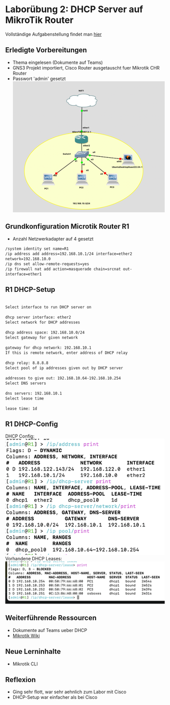 # Laborübung 2: DHCP Server auf MikroTik Router

Vollständige Aufgabenstellung findet man [hier](https://gitlab.com/alptbz/m123/-/blob/main/05_DHCP/02_DHCP%20Server%20auf%20MikroTik%20Router.md)

## Erledigte Vorbereitungen
 - Thema eingelesen (Dokumente auf Teams)
- GNS3 Projekt importiert, Cisco Router  ausgetauscht fuer Mikrotik CHR Router
- Passwort 'admin' gesetzt 
![Netzwerk in GNS3](images/netzwerk/../netzwerk.png)

## Grundkonfiguration Microtik Router R1
- Anzahl Netzwerkadapter auf 4 gesetzt
```
/system identity set name=R1
/ip address add address=192.168.10.1/24 interface=ether2 network=192.168.10.0
/ip dns set allow-remote-requests=yes
/ip firewall nat add action=masquerade chain=srcnat out-interface=ether1
```

## R1 DHCP-Setup
```/ip/dhcp-server/ setup

Select interface to run DHCP server on 

dhcp server interface: ether2
Select network for DHCP addresses 

dhcp address space: 192.168.10.0/24
Select gateway for given network 

gateway for dhcp network: 192.168.10.1
If this is remote network, enter address of DHCP relay 

dhcp relay: 8.8.8.8
Select pool of ip addresses given out by DHCP server 

addresses to give out: 192.168.10.64-192.168.10.254
Select DNS servers 

dns servers: 192.168.10.1
Select lease time 

lease time: 1d
```
## R1 DHCP-Config
DHCP Config:
<br/>
![Config](images/netzwerk/../config.png)
<br/>
Vorhandene DHCP Leases:
<br/>
![DHCP Leases](images/netzwerk/../leases.png)

## Weiterführende Ressourcen 
- Dokumente auf Teams ueber DHCP
- [Mikrotik Wiki](https://wiki.mikrotik.com/wiki/Manual:IP/DHCP_Server#Quick_Setup_Guide)
## Neue Lerninhalte
- Mikrotik CLI

## Reflexion
- Ging sehr flott, war sehr aehnlich zum Labor mit Cisco
- DHCP-Setup war einfacher als bei Cisco 
